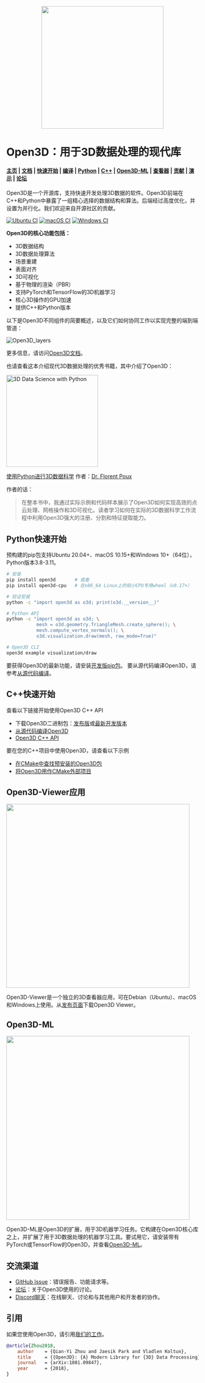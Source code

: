<p align="center">
<img src="https://raw.githubusercontent.com/isl-org/Open3D/main/docs/_static/open3d_logo_horizontal.png" width="320" />
</p>

# Open3D：用于3D数据处理的现代库

<h4>
    <a href="https://www.open3d.org">主页</a> |
    <a href="https://www.open3d.org/docs">文档</a> |
    <a href="https://www.open3d.org/docs/release/getting_started.html">快速开始</a> |
    <a href="https://www.open3d.org/docs/release/compilation.html">编译</a> |
    <a href="https://www.open3d.org/docs/release/index.html#python-api-index">Python</a> |
    <a href="https://www.open3d.org/docs/release/cpp_api.html">C++</a> |
    <a href="https://github.com/isl-org/Open3D-ML">Open3D-ML</a> |
    <a href="https://github.com/isl-org/Open3D/releases">查看器</a> |
    <a href="https://www.open3d.org/docs/release/contribute/contribute.html">贡献</a> |
    <a href="https://www.youtube.com/channel/UCRJBlASPfPBtPXJSPffJV-w">演示</a> |
    <a href="https://github.com/isl-org/Open3D/discussions">论坛</a>
</h4>

Open3D是一个开源库，支持快速开发处理3D数据的软件。Open3D前端在C++和Python中暴露了一组精心选择的数据结构和算法。后端经过高度优化，并设置为并行化。我们欢迎来自开源社区的贡献。

[![Ubuntu CI](https://github.com/isl-org/Open3D/actions/workflows/ubuntu.yml/badge.svg)](https://github.com/isl-org/Open3D/actions?query=workflow%3A%22Ubuntu+CI%22)
[![macOS CI](https://github.com/isl-org/Open3D/actions/workflows/macos.yml/badge.svg)](https://github.com/isl-org/Open3D/actions?query=workflow%3A%22macOS+CI%22)
[![Windows CI](https://github.com/isl-org/Open3D/actions/workflows/windows.yml/badge.svg)](https://github.com/isl-org/Open3D/actions?query=workflow%3A%22Windows+CI%22)

**Open3D的核心功能包括：**

-   3D数据结构
-   3D数据处理算法
-   场景重建
-   表面对齐
-   3D可视化
-   基于物理的渲染（PBR）
-   支持PyTorch和TensorFlow的3D机器学习
-   核心3D操作的GPU加速
-   提供C++和Python版本

以下是Open3D不同组件的简要概述，以及它们如何协同工作以实现完整的端到端管道：

![Open3D_layers](https://github.com/isl-org/Open3D/assets/41028320/e9b8645a-a823-4d78-8310-e85207bbc3e4)

更多信息，请访问[Open3D文档](https://www.open3d.org/docs)。

也请查看这本介绍现代3D数据处理的优秀书籍，其中介绍了Open3D：

<img src="https://learning.oreilly.com/covers/urn:orm:book:9781098161323/400w/" width="240" alt="3D Data Science with Python" />

[使用Python进行3D数据科学](https://learning.oreilly.com/library/view/3d-data-science/9781098161323/)
作者：[Dr. Florent Poux](https://www.graphics.rwth-aachen.de/person/306/)

作者的话：

> 在整本书中，我通过实际示例和代码样本展示了Open3D如何实现高效的点云处理、网格操作和3D可视化。读者学习如何在实际的3D数据科学工作流程中利用Open3D强大的注册、分割和特征提取能力。

## Python快速开始

预构建的pip包支持Ubuntu 20.04+、macOS 10.15+和Windows 10+（64位），Python版本3.8-3.11。

```bash
# 安装
pip install open3d       # 或者
pip install open3d-cpu   # 在x86_64 Linux上的较小CPU专用wheel（v0.17+）

# 验证安装
python -c "import open3d as o3d; print(o3d.__version__)"

# Python API
python -c "import open3d as o3d; \
           mesh = o3d.geometry.TriangleMesh.create_sphere(); \
           mesh.compute_vertex_normals(); \
           o3d.visualization.draw(mesh, raw_mode=True)"

# Open3D CLI
open3d example visualization/draw
```

要获得Open3D的最新功能，请安装[开发版pip包](https://www.open3d.org/docs/latest/getting_started.html#development-version-pip)。
要从源代码编译Open3D，请参考[从源代码编译](https://www.open3d.org/docs/release/compilation.html)。

## C++快速开始

查看以下链接开始使用Open3D C++ API

-   下载Open3D二进制包：[发布版](https://github.com/isl-org/Open3D/releases)或[最新开发版本](https://www.open3d.org/docs/latest/getting_started.html#c)
-   [从源代码编译Open3D](https://www.open3d.org/docs/release/compilation.html)
-   [Open3D C++ API](https://www.open3d.org/docs/release/cpp_api.html)

要在您的C++项目中使用Open3D，请查看以下示例

-   [在CMake中查找预安装的Open3D包](https://github.com/isl-org/open3d-cmake-find-package)
-   [将Open3D用作CMake外部项目](https://github.com/isl-org/open3d-cmake-external-project)

## Open3D-Viewer应用

<img width="480" src="https://raw.githubusercontent.com/isl-org/Open3D/main/docs/_static/open3d_viewer.png">

Open3D-Viewer是一个独立的3D查看器应用，可在Debian（Ubuntu）、macOS和Windows上使用。从[发布页面](https://github.com/isl-org/Open3D/releases)下载Open3D Viewer。

## Open3D-ML

<img width="480" src="https://raw.githubusercontent.com/isl-org/Open3D-ML/main/docs/images/getting_started_ml_visualizer.gif">

Open3D-ML是Open3D的扩展，用于3D机器学习任务。它构建在Open3D核心库之上，并扩展了用于3D数据处理的机器学习工具。要试用它，请安装带有PyTorch或TensorFlow的Open3D，并查看[Open3D-ML](https://github.com/isl-org/Open3D-ML)。

## 交流渠道

-   [GitHub Issue](https://github.com/isl-org/Open3D/issues)：错误报告、功能请求等。
-   [论坛](https://github.com/isl-org/Open3D/discussions)：关于Open3D使用的讨论。
-   [Discord聊天](https://discord.gg/D35BGvn)：在线聊天、讨论和与其他用户和开发者的协作。

## 引用

如果您使用Open3D，请引用[我们的工作](https://arxiv.org/abs/1801.09847)。

```bib
@article{Zhou2018,
    author    = {Qian-Yi Zhou and Jaesik Park and Vladlen Koltun},
    title     = {{Open3D}: {A} Modern Library for {3D} Data Processing},
    journal   = {arXiv:1801.09847},
    year      = {2018},
}
```
